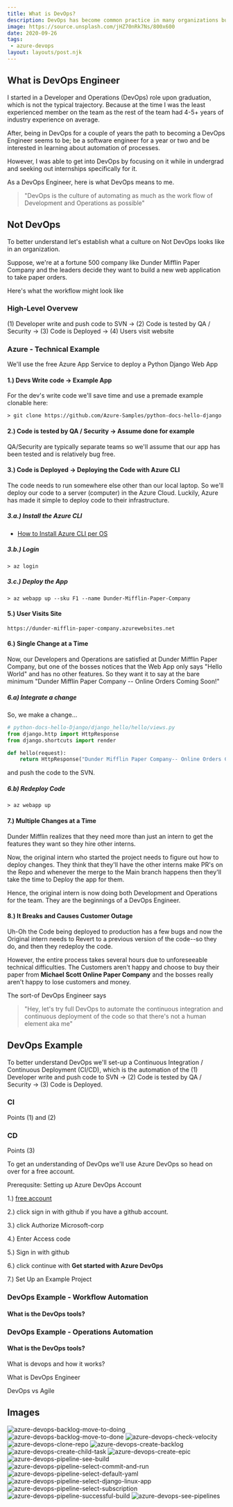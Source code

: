 ```yaml
---
title: What is DevOps?
description: DevOps has become common practice in many organizations but What is DevOps exactly? In this post an Industry DevOps Engineer shares their thoughts.
image: https://source.unsplash.com/jHZ70nRk7Ns/800x600
date: 2020-09-26
tags:
 - azure-devops
layout: layouts/post.njk
---
```


## What is DevOps Engineer

I started in a Developer and Operations (DevOps) role upon graduation, which is not the typical trajectory. Because at the time I was the least experienced member on the team as the rest of the team had 4-5+ years of industry experience on average. 

After, being in DevOps for a couple of years the path to becoming a DevOps Engineer seems to be; be a software engineer for a year or two and be interested in learning about automation of processes. 

However, I was able to get into DevOps by focusing on it while in undergrad and seeking out internships specifically for it. 

As a DevOps Engineer, here is what DevOps means to me.

> "DevOps is the culture of automating as much as the work flow of Development and Operations as possible"

## Not DevOps 

To better understand let's establish what a culture on Not DevOps looks like in an organization. 

Suppose, we're at a fortune 500 company like Dunder Mifflin Paper Company and the leaders decide they want to build a new web application to take paper orders.

Here's what the workflow might look like

### High-Level Overvew 

(1) Developer write and push code to SVN -> (2) Code is tested by QA / Security -> (3) Code is Deployed -> (4) Users visit website 

### Azure - Technical Example 

We'll use the free Azure App Service to deploy a Python Django Web App

#### 1.) Devs Write code -> Example App

For the dev's write code we'll save time and use a premade example clonable here:

`> git clone https://github.com/Azure-Samples/python-docs-hello-django`

#### 2.) Code is tested by QA / Security -> Assume done for example

QA/Security are typically separate teams so we'll assume that our app has been tested and is relatively bug free. 

#### 3.) Code is Deployed -> Deploying the Code with Azure CLI

The code needs to run somewhere else other than our local laptop. So we'll deploy our code to a server (computer) in the Azure Cloud.  Luckily, Azure has made it simple to deploy code to their infrastructure. 

##### 3.a.) Install the Azure CLI 

- [How to Install Azure CLI per OS](https://docs.microsoft.com/en-us/cli/azure/install-azure-cli)


##### 3.b.) Login 

`> az login`

##### 3.c.) Deploy the App

`> az webapp up --sku F1 --name Dunder-Mifflin-Paper-Company`

#### 5.) User Visits Site

`https://dunder-mifflin-paper-company.azurewebsites.net`


#### 6.) Single Change at a Time

Now, our Developers and Operations are satisfied at Dunder Mifflin Paper Company, but one of the bosses notices that the Web App only says "Hello World" and has no other features. So they want it to say at the bare minimum "Dunder Mifflin Paper Company -- Online Orders Coming Soon!"

##### 6.a) Integrate a change

So, we make a change...

```python 
# python-docs-hello-Django/django_hello/hello/views.py
from django.http import HttpResponse
from django.shortcuts import render

def hello(request):
    return HttpResponse("Dunder Mifflin Paper Company-- Online Orders Coming Soon!")

```

and push the code to the SVN. 



##### 6.b) Redeploy Code

`> az webapp up`


#### 7.) Multiple Changes at a Time

Dunder Mifflin realizes that they need more than just an intern to get the features they want so they hire other interns.

Now, the original intern who started the project needs to figure out how to deploy changes. They think that they'll have the other interns make PR's on the Repo and whenever the merge to the Main branch happens then they'll take the time to Deploy the app for them.

Hence, the original intern is now doing both Development and Operations for the team. They are the beginnings of a DevOps Engineer. 

#### 8.) It Breaks and Causes Customer Outage 

Uh-Oh the Code being deployed to production has a few bugs and now the Original intern needs to Revert to a previous version of the code--so they do, and then they redeploy the code. 

However, the entire process takes several hours due to unforeseeable technical difficulties. The Customers aren't happy and choose to buy their paper from **Michael Scott Online Paper Company** and the bosses really aren't happy to lose customers and money.

The sort-of DevOps Engineer says 

> "Hey, let's try full DevOps to automate the continuous integration and continuous deployment of the code so that there's not a human element aka me"


## DevOps Example

To better understand DevOps we'll set-up a Continuous Integration / Continuous Deployment (CI/CD), which is the automation of the (1) Developer write and push code to SVN -> (2) Code is tested by QA / Security -> (3) Code is Deployed.

### CI

Points (1) and (2)

### CD 


Points (3) 

To get an understanding of DevOps we'll use Azure DevOps so head on over for a free account.

Prerequsite: Setting up Azure DevOps Account

1.) [free account](https://go.microsoft.com/fwlink/?LinkId=2014881&campaign=acom~azure~devops~services~main~hero&githubsi=true&clcid=0x409)

2.) click sign in with github if you have a github account.

3.) click Authorize Microsoft-corp

4.) Enter Access code

5.) Sign in with github

6.) click continue with **Get started with Azure DevOps**

7.) Set Up an Example Project

### DevOps Example - Workflow Automation 

#### What is the DevOps tools?

### DevOps Example - Operations Automation

#### What is the DevOps tools?




What is devops and how it works?

What is DevOps Engineer

DevOps vs Agile 

## Images 

![azure-devops-backlog-move-to-doing](../../img/azure-devops-backlog-move-to-doing.png)
![azure-devops-backlog-move-to-done](../../img/azure-devops-backlog-move-to-done.png)
![azure-devops-check-velocity](../../img/azure-devops-check-velocity.png)
![azure-devops-clone-repo](../../img/azure-devops-clone-repo.png)
![azure-devops-create-backlog](../../img/azure-devops-create-backlog.png)
![azure-devops-create-child-task](../../img/azure-devops-create-child-task.png)
![azure-devops-create-epic](../../img/azure-devops-create-epic.png)
![azure-devops-pipeline-see-build](../../img/azure-devops-pipeline-see-build.png)
![azure-devops-pipeline-select-commit-and-run](../../img/azure-devops-pipeline-select-commit-and-run.png)
![azure-devops-pipeline-select-default-yaml](../../img/azure-devops-pipeline-select-default-yaml.png)
![azure-devops-pipeline-select-django-linux-app](../../img/azure-devops-pipeline-select-django-linux-app.png)
![azure-devops-pipeline-select-subscription](../../img/azure-devops-pipeline-select-subscription.png)
![azure-devops-pipeline-successful-build](../../img/azure-devops-pipeline-successful-build.png)
![azure-devops-see-pipelines](../../img/azure-devops-see-pipelines.png)